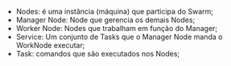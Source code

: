 * Nodes: é uma instância (máquina) que participa do Swarm;
* Manager Node: Node que gerencia os demais Nodes;
* Worker Node: Nodes que trabalham em função do Manager;
* Service: Um conjunto de Tasks que o Manager Node manda o WorkNode executar;
* Task: comandos que são executados nos Nodes;